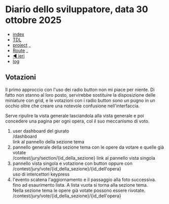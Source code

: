 # Diario dello sviluppatore, data 30 ottobre 2025

* [index](../index.md)
* [TDL](../TDL.md)
* [project](https://github.com/users/mrai64/projects/1)
_
* [Route](/routes/web.php)
_
* [◀️ ieri](./2025-10-29_IT.md)
* [log](/storage/logs/laravel.log)

## Votazioni

Il primo approccio con l'uso dei radio button non mi piace per niente.
Di fatto non stanno al loro posto, servirebbe sostituire la disposizione
delle miniature con grid, e le votazioni con i radio button sono un pugno
in un occhio oltre che creare una notevole confusione nell'interfaccia.

Serve ripulire la vista generale lasciandola alla vista generale e
poi concedere una pagina per ogni opera, col il suo meccanismo di voto.

1. user dashboard del giurato  
/dashboard  
link al pannello della sezione tema
2. pannello generale della sezione tema con le opere da votare e quelle già votate  
/contest/jury/section/{id_della_sezione}
link al pannello vista singola  
3. pannello vista singola e votazione con button oppure con  
/contest/jury/vote/{id_della_sezione}/{id_dell'opera}  
uso di intercettori keypress  
4. l'evento scatena l'aggiornamento e il passaggio alla foto successiva.  
fino ad esaurimento lista. A lista vuota si torna alla sezione tema.  
Nella sezione tema le opere già votate possono essere rivotate.  
/contest/jury/vote/{id_della_sezione}/{id_dell'opera}  
